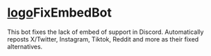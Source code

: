 # [logo](https://raw.githubusercontent.com/kenhendricks00/FixEmbedBot/main/assets/logo.png)FixEmbedBot
This bot fixes the lack of embed of support in Discord. Automatically reposts X/Twitter, Instagram, Tiktok, Reddit and more as their fixed alternatives.
